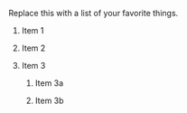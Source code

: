 Replace this with a list of your favorite things.
1. Item 1

2. Item 2

3. Item 3

   1. Item 3a

   2. Item 3b
